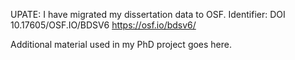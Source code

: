 UPATE: I have migrated my dissertation data to OSF. Identifier: DOI 10.17605/OSF.IO/BDSV6
https://osf.io/bdsv6/


Additional material used in my PhD project goes here.
